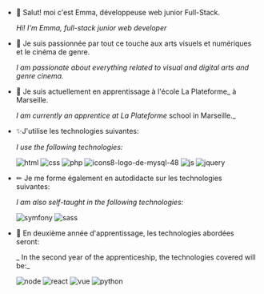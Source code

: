 - 👋 Salut! moi c'est Emma, développeuse web junior Full-Stack.

     _Hi! I'm Emma, full-stack junior web developer_
- 👀 Je suis passionnée par tout ce touche aux arts visuels et numériques et le cinéma de genre.

    _I am passionate about everything related to visual and digital arts and genre cinema._
- 🌱 Je suis actuellement en apprentissage à l'école La Plateforme_ à Marseille.

    _I am currently an apprentice at La Plateforme_ school in Marseille._

- ✨J'utilise les technologies suivantes:

    _I use the following technologies:_

  ![html](https://user-images.githubusercontent.com/71874833/114312486-24cbd280-9af3-11eb-850d-cf8d341d546b.png)
![css](https://user-images.githubusercontent.com/71874833/114312494-2eedd100-9af3-11eb-8d30-5726cbe22c83.png)
![php](https://user-images.githubusercontent.com/71874833/114312531-3dd48380-9af3-11eb-9a3e-81f555034542.png)
![icons8-logo-de-mysql-48](https://user-images.githubusercontent.com/71874833/114312965-eafbcb80-9af4-11eb-9ed6-a877bb8d6d06.png)
![js](https://user-images.githubusercontent.com/71874833/114312583-62c8f680-9af3-11eb-9521-656e63138d83.png)
![jquery](https://user-images.githubusercontent.com/71874833/114312591-6eb4b880-9af3-11eb-86fa-3246b7c2d24d.png)

- ✏ Je me forme également en autodidacte sur les technologies suivantes:

    _I am also self-taught in the following technologies:_

  ![symfony](https://user-images.githubusercontent.com/71874833/114312609-7c6a3e00-9af3-11eb-88c0-cf368ff01ddb.png)
![sass](https://user-images.githubusercontent.com/71874833/114312620-84c27900-9af3-11eb-9cd0-b714eba3fa35.png)

- 🥇 En deuxième année d'apprentissage, les technologies abordées seront:

    _ In the second year of the apprenticeship, the technologies covered will be:_

  ![node](https://user-images.githubusercontent.com/71874833/114312640-93109500-9af3-11eb-8072-d35a6086dff5.png)
![react](https://user-images.githubusercontent.com/71874833/114312650-9efc5700-9af3-11eb-9469-693e238a3966.png)
![vue](https://user-images.githubusercontent.com/71874833/114312663-b0456380-9af3-11eb-8cae-8b322c78ce4a.png)
![python](https://user-images.githubusercontent.com/71874833/114312659-a885bf00-9af3-11eb-8168-47922b32d7d6.png)

<!---
emma-laprevote/emma-laprevote is a ✨ special ✨ repository because its `README.md` (this file) appears on your GitHub profile.
You can click the Preview link to take a look at your changes.
--->
